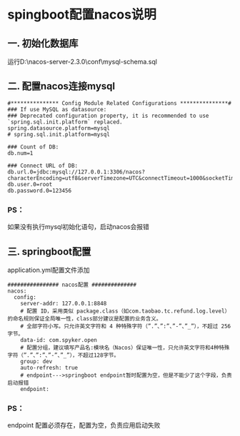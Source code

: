 # spingboot配置nacos说明

## 一. 初始化数据库

运行D:\nacos-server-2.3.0\conf\mysql-schema.sql

## 二. 配置nacos连接mysql

~~~
#*************** Config Module Related Configurations ***************#
### If use MySQL as datasource:
### Deprecated configuration property, it is recommended to use `spring.sql.init.platform` replaced.
spring.datasource.platform=mysql
# spring.sql.init.platform=mysql

### Count of DB:
db.num=1

### Connect URL of DB:
db.url.0=jdbc:mysql://127.0.0.1:3306/nacos?characterEncoding=utf8&serverTimezone=UTC&connectTimeout=1000&socketTimeout=3000&autoReconnect=true
db.user.0=root
db.password.0=123456
~~~

### PS：

如果没有执行mysql初始化语句，启动nacos会报错

## 三. springboot配置

application.yml配置文件添加

~~~
################ nacos配置 ##############
nacos:
  config:
    server-addr: 127.0.0.1:8848
    # 配置 ID，采用类似 package.class（如com.taobao.tc.refund.log.level）的命名规则保证全局唯一性，class部分建议是配置的业务含义。
    # 全部字符小写。只允许英文字符和 4 种特殊字符（”.”、”:”、”-”、”_”），不超过 256 字节。
    data-id: com.spyker.open
    # 配置分组，建议填写产品名:模块名（Nacos）保证唯一性，只允许英文字符和4种特殊字符（”.”、”:”、”-”、”_”），不超过128字节。
    group: dev
    auto-refresh: true
    # endpoint--->springboot endpoint暂时配置为空，但是不能少了这个字段，负责启动报错
    endpoint:
~~~

### PS：

endpoint 配置必须存在，配置为空，负责应用启动失败